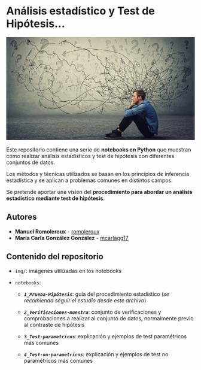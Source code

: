# Análisis estadístico y Test de Hipótesis...

![img_inicial](img/imges4.jpg.webp)

Este repositorio contiene una serie de **notebooks en Python** que muestran cómo realizar análisis estadísticos y test de hipótesis con diferentes conjuntos de datos. 

Los métodos y técnicas utilizados se basan en los principios de inferencia estadística y se aplican a problemas comunes en distintos campos.

Se pretende aportar una visión del **procedimiento para abordar un análisis estadístico mediante test de hipótesis**. 

## Autores

* **Manuel Romoleroux** - [romoleroux](https://github.com/romoleroux)
* **María Carla González González** - [mcarlagg17](https://github.com/mcarlagg17)

## Contenido del repositorio

- `img/`: imágenes utilizadas en los notebooks

- `notebooks`:

    - ***`1_Prueba-Hipótesis`***: guía del procedimiento estadístico (*se recomienda seguir el estudio desde este archivo*)

    - ***`2_Verificaciones-muestra`***: conjunto de verificaciones y comprobaciones a realizar al conjunto de datos, normalmente previo al contraste de hipótesis

    - ***`3_Test-parametricos`***: explicación y ejemplos de test paramétricos más comunes

    - ***`4_Test-no-parametricos`***: explicación y ejemplos de test no paramétricos más comunes

